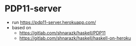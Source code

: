 # PDP11-server

- run https://pdp11-server.herokuapp.com/
- based on
  - https://gitlab.com/shnarazk/haskell/PDP11
  - https://gitlab.com/shnarazk/haskell/haskell-on-heroku
  
